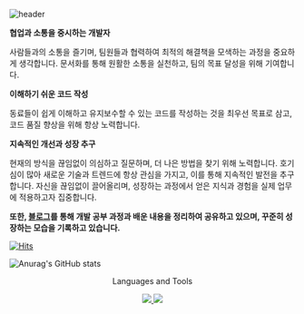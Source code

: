 
![header](https://capsule-render.vercel.app/api?type=Waving)

**협업과 소통을 중시하는 개발자**

사람들과의 소통을 즐기며, 팀원들과 협력하여 최적의 해결책을 모색하는 과정을 중요하게 생각합니다. 문서화를 통해 원활한 소통을 실천하고, 팀의 목표 달성을 위해 기여합니다.

**이해하기 쉬운 코드 작성**

동료들이 쉽게 이해하고 유지보수할 수 있는 코드를 작성하는 것을 최우선 목표로 삼고, 코드 품질 향상을 위해 항상 노력합니다.

**지속적인 개선과 성장 추구**

현재의 방식을 끊임없이 의심하고 질문하며, 더 나은 방법을 찾기 위해 노력합니다. 호기심이 많아 새로운 기술과 트렌드에 항상 관심을 가지고, 이를 통해 지속적인 발전을 추구합니다. 자신을 끊임없이 끌어올리며, 성장하는 과정에서 얻은 지식과 경험을 실제 업무에 적용하고자 집중합니다.

**또한, [블로그](https://remazitensi.tistory.com/)를 통해 개발 공부 과정과 배운 내용을 정리하여 공유하고 있으며, 꾸준히 성장하는 모습을 기록하고 있습니다.**

[![Hits](https://hits.seeyoufarm.com/api/count/incr/badge.svg?url=https%3A%2F%2Fgithub.com%2Fremazitensi&count_bg=%2384DDFF&title_bg=%23BFE9ED&icon=&icon_color=%23E7E7E7&title=hits&edge_flat=false)](https://hits.seeyoufarm.com)

![Anurag's GitHub stats](https://github-readme-stats.vercel.app/api?username=remazitensi&show_icons=true&theme=radical)

<p align="center">
    Languages and Tools
</p>

<p align="center">
  <a href="https://skillicons.dev">
    <img src="https://skillicons.dev/icons?i=nodejs,nestjs,js,ts,python" />
    <img src="https://skillicons.dev/icons?i=git,docker,notion,linux" />
  </a>
</p>
